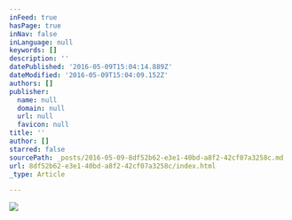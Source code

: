 ```yaml
---
inFeed: true
hasPage: true
inNav: false
inLanguage: null
keywords: []
description: ''
datePublished: '2016-05-09T15:04:14.889Z'
dateModified: '2016-05-09T15:04:09.152Z'
authors: []
publisher:
  name: null
  domain: null
  url: null
  favicon: null
title: ''
author: []
starred: false
sourcePath: _posts/2016-05-09-8df52b62-e3e1-40bd-a8f2-42cf07a3258c.md
url: 8df52b62-e3e1-40bd-a8f2-42cf07a3258c/index.html
_type: Article

---
```

![](https://the-grid-user-content.s3-us-west-2.amazonaws.com/3feb8ed0-f71f-4e7f-8b62-4d34ae65f6c3.jpg)